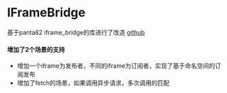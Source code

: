 # IFrameBridge
基于panta82 iframe_bridge的库进行了改造 [github](https://github.com/panta82/iframe_bridge)

#### 增加了2个场景的支持
+ 增加一个iframe为发布者，不同的iframe为订阅者，实现了基于命名空间的订阅发布
+ 增加了fetch的场景，如果调用异步请求，多次调用的匹配
